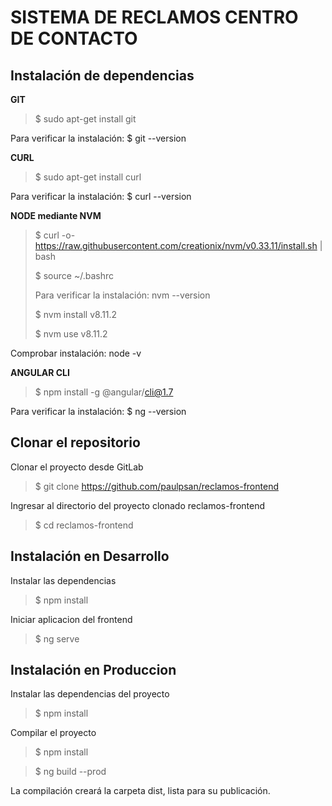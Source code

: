 # SISTEMA DE RECLAMOS CENTRO DE CONTACTO

## Instalación de dependencias

**GIT**

> $ sudo apt-get install git

Para verificar la instalación: $ git --version

**CURL**

> $ sudo apt-get install curl

Para verificar la instalación: $ curl --version

**NODE mediante NVM**

> $ curl -o- https://raw.githubusercontent.com/creationix/nvm/v0.33.11/install.sh | bash
>
> $ source ~/.bashrc
>
> Para verificar la instalación: nvm --version
>
> $ nvm install v8.11.2
>
> $ nvm use v8.11.2

Comprobar instalación: node -v

**ANGULAR CLI**

> $ npm install -g @angular/cli@1.7

Para verificar la instalación: $ ng --version

## Clonar el repositorio

Clonar el proyecto desde GitLab

> $ git clone https://github.com/paulpsan/reclamos-frontend 

Ingresar al directorio del proyecto clonado reclamos-frontend

> $ cd reclamos-frontend

## Instalación en Desarrollo

Instalar las dependencias

> $ npm install

Iniciar aplicacion del frontend

> $ ng serve

## Instalación en Produccion

Instalar las dependencias del proyecto

> $ npm install

Compilar el proyecto

> $ npm install

> $ ng build --prod

La compilación creará la carpeta dist, lista para su publicación.


